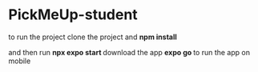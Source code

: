 # PickMeUp-student

to run the project clone the project and <b> npm install </b>

and then run  <b> npx expo start </b>
download the app  <b> expo go </b> to run the app on mobile
